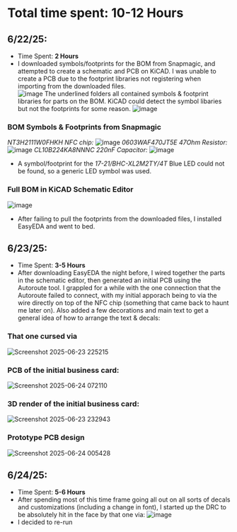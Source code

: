 # Total time spent: 10-12 Hours
## 6/22/25: 
- Time Spent: **2 Hours**
- I downloaded symbols/footprints for the BOM from Snapmagic, and attempted to create a schematic and PCB on KiCAD. I was unable to create a PCB due to the footprint libraries not registering when importing from the downloaded files.  
![image](https://github.com/user-attachments/assets/33f7fd63-b9b3-4d5c-b49d-5c1559e301ce)
The underlined folders all contained symbols & footprint libraries for parts on the BOM. KiCAD could detect the symbol libaries but not the footprints for some reason.
![image](https://github.com/user-attachments/assets/03af8a10-50c8-42bf-8bb3-b56d3f61d377)

### BOM Symbols & Footprints from Snapmagic
_NT3H2111W0FHKH NFC chip:_
![image](https://github.com/user-attachments/assets/ca3de108-977e-4da9-a54c-62099b7eeb35)
_0603WAF470JT5E 47Ohm Resistor:_ 
![image](https://github.com/user-attachments/assets/ae283788-45ca-4fec-9e61-d9f05e827f20)
_CL10B224KA8NNNC 220nF Capacitor:_
![image](https://github.com/user-attachments/assets/9c069510-5c3c-4d7f-b940-2dfaad27c2d3)

- A symbol/footprint for the _17-21/BHC-XL2M2TY/4T_ Blue LED could not be found, so a generic LED symbol was used.
### Full BOM in KiCAD Schematic Editor
![image](https://github.com/user-attachments/assets/00cb3fed-5fda-4e4a-9de0-4a3661680fc1)

- After failing to pull the footprints from the downloaded files, I installed EasyEDA and went to bed.

## 6/23/25:
- Time Spent: **3-5 Hours**
- After downloading EasyEDA the night before, I wired together the parts in the schematic editor, then generated an initial PCB using the Autoroute tool. I grappled for a while with the one connection that the Autoroute failed to connect, with my initial apporach being to via the wire directly on top of the NFC chip (something that came back to haunt me later on). Also added a few decorations and main text to get a general idea of how to arrange the text & decals:

### That one cursed via
  ![Screenshot 2025-06-23 225215](https://github.com/user-attachments/assets/9c3e801c-bbbd-4096-b1cc-8e0cfaaf1597)

### PCB of the initial business card:
  ![Screenshot 2025-06-24 072110](https://github.com/user-attachments/assets/d915778a-6b78-4c81-b430-91839dc5ef28)

### 3D render of the initial business card:
  ![Screenshot 2025-06-23 232943](https://github.com/user-attachments/assets/24e8edee-c9c8-4916-9545-c7dd6119ad36)


### Prototype PCB design
![Screenshot 2025-06-24 005428](https://github.com/user-attachments/assets/d618678b-63d5-4d86-9a13-10adca4263f3)

## 6/24/25:
- Time Spent: **5-6 Hours**
- After spending most of this time frame going all out on all sorts of decals and customizations (including a change in font), I started up the DRC to be absolutely hit in the face by that one via:
![image](https://github.com/user-attachments/assets/23d11111-48dc-46a0-8d7c-69381154944e)
- I decided to re-run 







